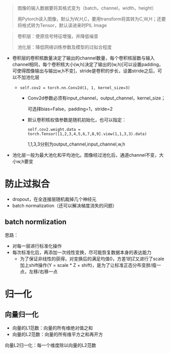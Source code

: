 > 图像的输入数据要将其格式变为（batch，channel，width，height）
>
> 用Pytorch读入图像，默认为W,H,C，要用transform将其转为C,W,H；还要将格式转为Tensor，默认读进来时PIL Image

> 卷积层：使原信号特征增强，并降低噪音
>
> 池化层：降低网络训练参数及模型的过拟合程度

- 卷积层的卷积核数量决定了输出的channel数量，每个卷积核层数与输入channel相同，每个卷积核大小(w,h)决定了输出的(w,h)[可以设置padding，可使得图像输出与输出w,h不变]，stride是卷积的步长，设置stride之后，可以不加池化层

  - `self.cov2 = torch.nn.Conv2d(1, 1, kernel_size=3)`

    - Conv2d参数必须有input_channel，output_channel，kernel_size；

      可选择bias=False，padding=1，stride=2

    - 默认卷积核权值参数是随机初始化，也可以指定：

      `self.cov2.weight.data = torch.Tensor([1,2,3,4,5,6,7,8,9].view(1,1,3,3).data)`

      1,1,3,3分别为output_channel,input_channel,w,h

- 池化层一般为最大池化和平均池化。图像经过池化后，通道channel不变，大小w,h要变



# 防止过拟合

- dropout，在全连接层随机裁掉几个神经元
- batch normalization（还可以解决梯度消失的问题）

## batch normlization

思路：

- 对每一层进行标准化操作
- 每次标准化后，再添加一次线性变换，尽可能恢复数据本身的表达能力
  - 为了保证非线性的获得，对变换后的满足均值0，方差1的Z又进行了scale加上shift操作(Y = scale * Z + shift)，是为了让标准正态分布变胖/瘦一点，左移/右移一点



# 归一化

## 向量归一化

- 向量的L1范数：向量的所有维绝对值之和
- 向量的L2范数：向量的所有维平方之和再开方

向量L2归一化：每一个维度除以向量的L2范数